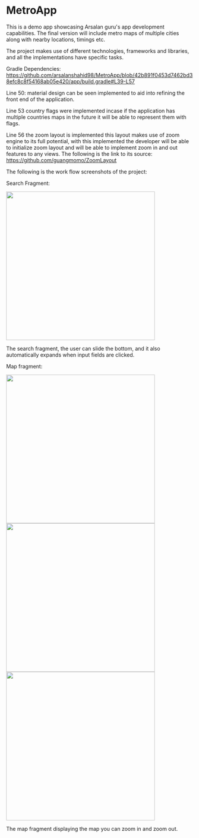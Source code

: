 # MetroApp
This is a demo app showcasing Arsalan guru's app development capabilities. The final version will include metro maps of multiple cities along with nearby locations, timings etc.

The project makes use of different technologies, frameworks and libraries, and all the implementations have specific tasks.

Gradle Dependencies: 
https://github.com/arsalanshahid98/MetroApp/blob/42b891f0453d7462bd38efc8c8f54168ab05e420/app/build.gradle#L39-L57

Line 50: material design can be seen implemented to aid into refining the front end of the application.

Line 53 country flags were implemented incase if the application has multiple countries maps in the future it will be able to represent them with flags.

Line 56 the zoom layout is implemented this layout makes use of zoom engine to its full potential, with this implemented the developer will be able to initialize zoom layout and will be able to implement zoom in and out features to any views. The following is the link to its source: https://github.com/guangmomo/ZoomLayout

The following is the work flow screenshots of the project: 

Search Fragment: 

<img src='https://github.com/arsalanshahid98/MetroApp/assets/65215564/d03183d7-4a02-475c-b132-a9812c9bc319' height='400'>

The search fragment, the user can slide the bottom, and it also automatically expands when input fields are clicked.

Map fragment: 

<img src='https://github.com/arsalanshahid98/MetroApp/assets/65215564/b34adc36-b1b4-4534-8124-cb71f1a34b8a' height='400'>
<img src='https://github.com/arsalanshahid98/MetroApp/assets/65215564/68efecd4-97a1-46fa-81d0-cd181c44380e' height='400'>
<img src='https://github.com/arsalanshahid98/MetroApp/assets/65215564/cc3416e4-b923-481a-a419-0863db47e9cc' height='400'>

The map fragment displaying the map you can zoom in and zoom out.



